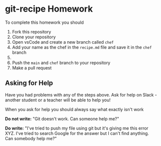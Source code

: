 # git-recipe Homework

To complete this homework you should

1. Fork this repository
2. Clone your repository
3. Open vsCode and create a new branch called `chef`
4. Add your name as the chef in the `recipe.md` file and save it in the `chef` branch
5. 
6. Push the `main` and `chef` branch to your repository
7. Make a pull request

## Asking for Help

Have you had problems with any of the steps above. Ask for help on Slack - another student or a teacher will be able to help you!

When you ask for help you should always say what exactly isn't work

**Do not write:** "Git doesn't work. Can someone help me?"

**Do write:** "I've tried to push my file using git but it's giving me this error XYZ. I've tried to search Google for the answer but I can't find anything. Can somebody help me?"

